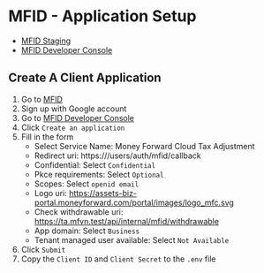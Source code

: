 # MFID - Application Setup

- [MFID Staging](https://id.test.musubu.co.in)
- [MFID Developer Console](https://id.test.musubu.co.in/oauth/applications)

## Create A Client Application

1. Go to [MFID](https://id.test.musubu.co.in)
2. Sign up with Google account
3. Go to [MFID Developer Console](https://id.test.musubu.co.in/oauth/applications)
4. Click `Create an application`
5. Fill in the form
    - Select Service Name: Money Forward Cloud Tax Adjustment
    - Redirect uri: https://<local-domain>/users/auth/mfid/callback
    - Confidential: Select `Confidential`
    - Pkce requirements: Select `Optional`
    - Scopes: Select `openid email`
    - Logo uri: https://assets-biz-portal.moneyforward.com/portal/images/logo_mfc.svg
    - Check withdrawable uri: https://ta.mfvn.test/api/internal/mfid/withdrawable
    - App domain: Select `Business`
    - Tenant managed user available: Select `Not Available`
6. Click `Submit`
7. Copy the `Client ID` and `Client Secret` to the `.env` file

